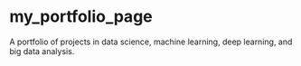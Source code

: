 # my_portfolio_page
A portfolio of projects in data science, machine learning, deep learning, and big data analysis.
